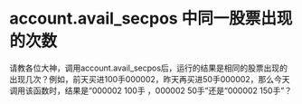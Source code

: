 # account.avail_secpos 中同一股票出现的次数

请教各位大神，调用account.avail_secpos后，运行的结果是相同的股票出现的出现几次？例如，前天买进100手000002，昨天再买进50手000002，那么今天调用该函数时，结果是“000002 100手 ，000002 50手”还是“000002 150手”？